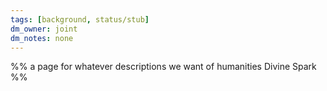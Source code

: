 ```yaml
---
tags: [background, status/stub]
dm_owner: joint
dm_notes: none
---
```


%%  a page for whatever descriptions we want of humanities Divine Spark %%